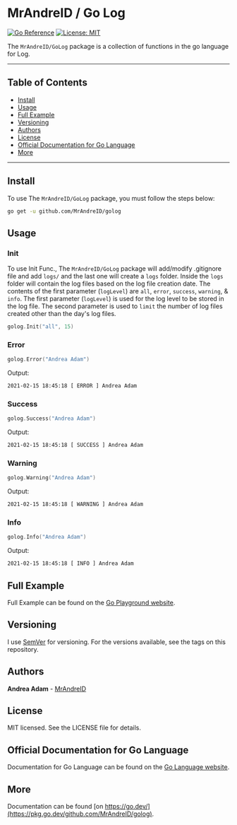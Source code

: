 # MrAndreID / Go Log

[![Go Reference](https://pkg.go.dev/badge/github.com/MrAndreID/golog.svg)](https://pkg.go.dev/github.com/MrAndreID/golog) [![License: MIT](https://img.shields.io/badge/License-MIT-yellow.svg)](https://opensource.org/licenses/MIT)

The `MrAndreID/GoLog` package is a collection of functions in the go language for Log.

---

## Table of Contents

* [Install](#install)
* [Usage](#usage)
* [Full Example](#full-example)
* [Versioning](#versioning)
* [Authors](#authors)
* [License](#license)
* [Official Documentation for Go Language](#official-documentation-for-go-language)
* [More](#more)

---

## Install

To use The `MrAndreID/GoLog` package, you must follow the steps below:

```sh
go get -u github.com/MrAndreID/golog
```

## Usage

### Init

To use Init Func., The `MrAndreID/GoLog` package will add/modify .gitignore file and add `logs/` and the last one will create a `logs` folder. Inside the `logs` folder will contain the log files based on the log file creation date. The contents of the first parameter (`logLevel`) are `all`, `error`, `success`, `warning`, & `info`. The first parameter (`logLevel`) is used for the log level to be stored in the log file. The second parameter is used to `limit` the number of log files created other than the day's log files.

```go
golog.Init("all", 15)
```

### Error

```go
golog.Error("Andrea Adam")
```

Output:

```sh
2021-02-15 18:45:18 [ ERROR ] Andrea Adam
```

### Success

```go
golog.Success("Andrea Adam")
```

Output:

```sh
2021-02-15 18:45:18 [ SUCCESS ] Andrea Adam
```

### Warning

```go
golog.Warning("Andrea Adam")
```

Output:

```sh
2021-02-15 18:45:18 [ WARNING ] Andrea Adam
```

### Info

```go
golog.Info("Andrea Adam")
```

Output:

```sh
2021-02-15 18:45:18 [ INFO ] Andrea Adam
```

## Full Example

Full Example can be found on the [Go Playground website](https://play.golang.com/p/zk2GlYUvClU).

## Versioning

I use [SemVer](https://semver.org/) for versioning. For the versions available, see the tags on this repository. 

## Authors

**Andrea Adam** - [MrAndreID](https://github.com/MrAndreID/)

## License

MIT licensed. See the LICENSE file for details.

## Official Documentation for Go Language

Documentation for Go Language can be found on the [Go Language website](https://golang.org/doc/).

## More

Documentation can be found [on https://go.dev/](https://pkg.go.dev/github.com/MrAndreID/golog).
